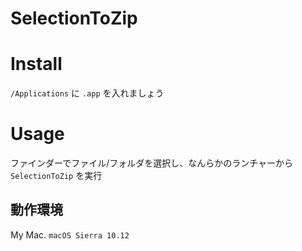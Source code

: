 # SelectionToZip

# Install

`/Applications` に `.app` を入れましょう


# Usage

ファインダーでファイル/フォルダを選択し、なんらかのランチャーから `SelectionToZip` を実行


## 動作環境

My Mac. `macOS Sierra 10.12`
